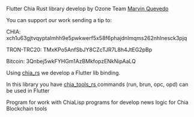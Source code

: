 Flutter Chia Rust library develop by Ozone Team <a href="https://github.com/MarvinQuevedo">Marvin Quevedo</a>

You can support our work sending a tip to:
<p></p>
<p></p>
<p>CHIA: xch1u63gjtvqyptalmhh9e5pwkwerf5x58f6phajdnlmqms262nhlnesck3pjq</p>
<p>TRON-TRC20: TMxKPo5AnfSbJY8CZcTJR7L8h4JtEG2pBp</p>
<p>Bitcoin: 3Qnbej5wkFYHGm1AzBMkfopzENkNipAaLQ</p>
<p></p>
<p></p>
<p>Using <a href="https://github.com/Chia-Network/chia_rs">chia_rs</a> we develop a Flutter lib binding.</p>
<p>In this library you have <a href="https://github.com/Chia-Network/clvm_tools_rs">chia_tools_rs </a> commands (run, brun, opc, opd) can be used in Flutter</p>
<p>Program for work with ChiaLisp programs for develop news logic for Chia Blockchain tools</p>
